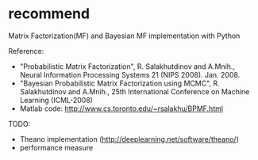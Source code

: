 recommend
=========

Matrix Factorization(MF) and Bayesian MF implementation with Python

Reference:
- "Probabilistic Matrix Factorization", R. Salakhutdinov and A.Mnih., Neural Information Processing Systems 21 (NIPS 2008). Jan. 2008.
- "Bayesian Probabilistic Matrix Factorization using MCMC", R. Salakhutdinov and A.Mnih., 25th International Conference on Machine Learning (ICML-2008) 
- Matlab code: http://www.cs.toronto.edu/~rsalakhu/BPMF.html

TODO:
- Theano implementation (http://deeplearning.net/software/theano/)
- performance measure
